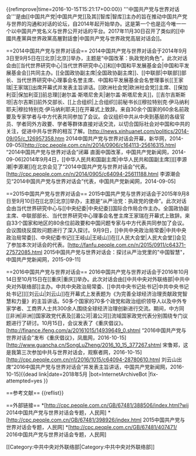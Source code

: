 {{refimprove|time=2016-10-15T15:21:17+00:00}}
'''中国共产党与世界对话会'''是由[[中国共产党|中国共产党]]及其[[智库|智库]]主办的旨在推动中国共产党与世界的沟通和对话的论坛，自2014年起开始举办。这是第一个也是迄今唯一一个以中国共产党名义与世界公开对话的平台。<ref name=song/>2017年11月30日召开了类似的[[中國共產黨與世界政黨高層對話會|中国共产党与世界政党高层对话会]]。

==2014中国共产党与世界对话会==
2014中国共产党与世界对话会于2014年9月3日至9月5日在[[北京|北京]]举办，主题是“中国改革：执政党的角色”。此次对话会由[[当代世界研究中心|当代世界研究中心]]和[[中国和平发展基金会|中国和平发展基金会]]共同主办。[[全国政协副主席|全国政协副主席]]、[[中联部|中联部]]部长、当代世界研究中心理事会名誉主席、中国和平发展基金会名誉理事长[[王家瑞|王家瑞]]出席开幕式并发表主旨讲话。[[欧洲社会党|欧洲社会党]]主席、[[保加利亚|保加利亚]]前总理[[谢尔盖·斯塔尼舍夫|谢尔盖·斯塔尼舍夫]]，[[吉尔吉斯斯坦|吉尔吉斯]]前外交部长、[[上合组织|上合组织]]前秘书长[[穆拉特别克·伊马纳利耶夫|穆拉特别克·伊马纳利耶夫]]在开幕式上致辞。来自30余个国家的60余名前政要及专家学者与中方代表共同参加了会议。会议组织中共从中央到基层的各级官员、学者同外方政要、学者等群体直接对话交流，以切合国际社会对中国和中共的关注，促进中共与世界的相互了解。<ref name=xhw>[http://news.xinhuanet.com/politics/2014-09/05/c_126957358.htm 2014中国共产党与世界对话会开幕，新华网，2014-09-05]</ref><ref>[http://cpc.people.com.cn/n/2014/0906/c164113-25616315.html “2014中国共产党与世界对话会”闭幕 直面中国改革，中国共产党新闻网，2014-09-06]</ref>2014年9月4日，[[中华人民共和国副主席|中华人民共和国副主席]][[李源潮|李源潮]]在北京会见了“2014中国共产党与世界对话会”代表。<ref>[http://cpc.people.com.cn/n/2014/0905/c64094-25611188.html 李源潮会见“2014中国共产党与世界对话会”代表，中国共产党新闻网，2014-09-05]</ref>

==2015中国共产党与世界对话会==
2015中国共产党与世界对话会于2015年9月8日至9月10日在[[北京|北京]]举办，主题是“从严治党：执政党的使命”。此次对话会由当代世界研究中心与[[中央纪委|中央纪委]]国际合作局合作主办。全国政协副主席、中联部部长、当代世界研究中心理事会名誉主席王家瑞在开幕式上致辞。来自33个国家和地区的80余位前政要和中国问题专家与中方代表共同参加了会议。会议围绕反腐败问题进行了深入探讨。9月9日，[[中共中央政治局常委|中共中央政治局常委]]、中央纪委书记[[王岐山|王岐山]]在[[人民大会堂|人民大会堂]]会见了参加本次对话会的代表。<ref>[http://fanfu.people.com.cn/n/2015/0911/c64371-27572085.html 2015中国共产党与世界对话会：探讨从严治党里的"中国智慧"，中国共产党新闻网，2015-09-11]</ref>

==2016中国共产党与世界对话会==
2016中国共产党与世界对话会于2016年10月14日至10月15日在[[重庆|重庆]]举办。此次对话会由[[中共中央对外联络部|中共中央对外联络部]]主办。中共中央政治局常委、[[中共中央书记处书记|中共中央书记处书记]][[刘云山|刘云山]]在开幕式上发表题为《为完善全球经济治理贡献政党智慧和力量》的主旨讲话。50多个国家的70多个政党和政治组织领导人以及中外专家学者、工商界人士共300余人围绕全球经济治理创新进行交流。期间，中方同[[非洲|非洲]]国家政党代表及[[湄公河|湄公河]]流域国家政党代表分别围绕专门议题进行了研讨。10月15日，会议发表了《重庆倡议》。<ref>[http://finance.ifeng.com/a/20161015/14939649_0.shtml “2016中国共产党与世界对话会”发布《重庆倡议》，凤凰网，2016-10-15]</ref><ref name=song>[http://www.guancha.cn/SongLuZheng/2016_10_15_377267.shtml 宋鲁郑，这是我第三次参加中共与世界对话会，观察者网，2016-10-15]</ref><ref>[http://cpc.people.com.cn/n1/2016/1015/c64094-28780610.html 刘云山出席“2016中国共产党与世界对话会”并发表主旨讲话，中国共产党新闻网，2016-10-15]{{dead link|date=2018年5月 |bot=InternetArchiveBot |fix-attempted=yes }}</ref>

==参考文献==
{{reflist}}

==外部链接==
*[http://cpc.people.com.cn/GB/67481/388506/index.html?wij 2014中国共产党与世界对话会专题，人民网]
*[http://cpc.people.com.cn/GB/67481/398926/index.html 2015中国共产党与世界对话会专题，人民网]
*[http://cpc.people.com.cn/GB/67481/407471/ 2016中国共产党与世界对话会专题，人民网]

[[Category:中共中央对外联络部|Category:中共中央对外联络部]]